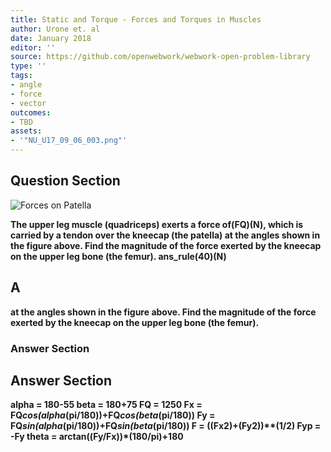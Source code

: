 ```yaml
---
title: Static and Torque - Forces and Torques in Muscles
author: Urone et. al
date: January 2018
editor: ''
source: https://github.com/openwebwork/webwork-open-problem-library
type: ''
tags:
- angle
- force
- vector
outcomes:
- TBD
assets:
- '"NU_U17_09_06_003.png"'
---
```


## Question Section 

![Forces on Patella]("NU_U17_09_06_003.png")

<b>
The upper leg muscle (quadriceps) exerts a force of(FQ)(N), which is carried by a tendon over the kneecap (the patella) at the angles shown in the figure above. Find the magnitude of the force exerted by the kneecap on the upper leg bone (the femur).
ans_rule(40)(N)

## A
at the angles shown in the figure above. Find the magnitude of the force exerted by the kneecap on the upper leg bone (the femur).
### Answer Section


## Answer Section

alpha = 180-55
beta = 180+75
FQ = 1250
Fx = FQ*cos(alpha*(pi/180))+FQ*cos(beta*(pi/180))
Fy = FQ*sin(alpha*(pi/180))+FQ*sin(beta*(pi/180))
F = ((Fx**2)+(Fy**2))**(1/2)
Fyp = -Fy
theta = arctan((Fy/Fx))*(180/pi)+180